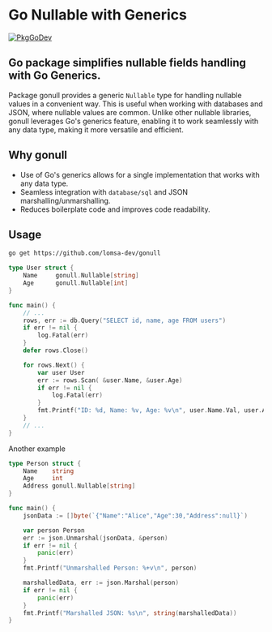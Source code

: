 # Go Nullable with Generics

[![PkgGoDev](https://pkg.go.dev/badge/lomsa-dev/gonull)](https://pkg.go.dev/lomsa-dev/gonull)

## Go package simplifies nullable fields handling with Go Generics.

Package gonull provides a generic `Nullable` type for handling nullable values in a convenient way.
This is useful when working with databases and JSON, where nullable values are common.
Unlike other nullable libraries, gonull leverages Go's generics feature, enabling it to work seamlessly with any data type, making it more versatile and efficient.

## Why gonull

- Use of Go's generics allows for a single implementation that works with any data type.
- Seamless integration with `database/sql` and JSON marshalling/unmarshalling.
- Reduces boilerplate code and improves code readability.

## Usage

```bash
go get https://github.com/lomsa-dev/gonull
```

```go
type User struct {
	Name     gonull.Nullable[string]
	Age      gonull.Nullable[int]
}

func main() {
    // ...
	rows, err := db.Query("SELECT id, name, age FROM users")
	if err != nil {
		log.Fatal(err)
	}
	defer rows.Close()

	for rows.Next() {
		var user User
		err := rows.Scan( &user.Name, &user.Age)
		if err != nil {
			log.Fatal(err)
		}
		fmt.Printf("ID: %d, Name: %v, Age: %v\n", user.Name.Val, user.Age.Val)
	}
    // ...
}
```

Another example

```go
type Person struct {
	Name    string
	Age     int
	Address gonull.Nullable[string]
}

func main() {
	jsonData := []byte(`{"Name":"Alice","Age":30,"Address":null}`)

	var person Person
	err := json.Unmarshal(jsonData, &person)
	if err != nil {
		panic(err)
	}
	fmt.Printf("Unmarshalled Person: %+v\n", person)

	marshalledData, err := json.Marshal(person)
	if err != nil {
		panic(err)
	}
	fmt.Printf("Marshalled JSON: %s\n", string(marshalledData))
}
```
